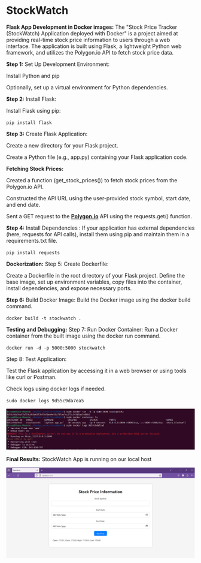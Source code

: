 # StockWatch
**Flask App Development in Docker images:** The "Stock Price Tracker (StockWatch) Application deployed with Docker" is a project aimed at providing real-time stock price
information to users through a web interface. The application is built using Flask, a lightweight Python web framework, and utilizes the Polygon.io API to fetch
stock price data.


**Step 1:** Set Up Development Environment:


Install Python and pip

Optionally, set up a virtual environment for Python dependencies.


**Step 2:** Install Flask:

Install Flask using pip:

`pip install flask`


**Step 3:** Create Flask Application:

Create a new directory for your Flask project.

Create a Python file (e.g., app.py) containing your Flask application code.

**Fetching Stock Prices:**

Created a function (get_stock_prices()) to fetch stock prices from the Polygon.io API.

Constructed the API URL using the user-provided stock symbol, start date, and end date.

Sent a GET request to the  [**Polygon.io**](https://polygon.io/) API using the requests.get() function.


**Step 4:** Install Dependencies :
If your application has external dependencies (here, requests for API calls), install them using pip and maintain them in a requirements.txt file.

`pip install requests`

**Dockerization:**
Step 5: Create Dockerfile:

Create a Dockerfile in the root directory of your Flask project.
Define the base image, set up environment variables, copy files into the container, install dependencies, and expose necessary ports.

**Step 6:** Build Docker Image:
Build the Docker image using the docker build command.

`docker build -t stockwatch .`

**Testing and Debugging:**
Step 7: Run Docker Container:
Run a Docker container from the built image using the docker run command.

`docker run -d -p 5000:5000 stockwatch`

Step 8: Test Application:

Test the Flask application by accessing it in a web browser or using tools like curl or Postman.

Check logs using docker logs if needed.

`sudo docker logs 9d55c9da7ea5`

 ![Docker Container](https://github.com/DivyaJyothiVundavalli/StockWatch/blob/main/Snaps/Container.PNG)


**Final Results:** StockWatch App is running on our local host

 ![Final Result:](https://github.com/DivyaJyothiVundavalli/StockWatch/blob/main/Snaps/Final%20Result.PNG)

